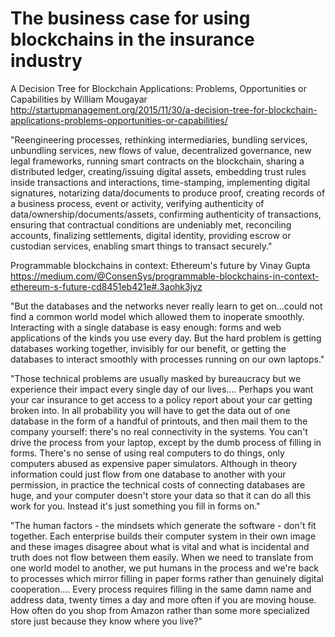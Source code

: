 # The business case for using blockchains in the insurance industry

A Decision Tree for Blockchain Applications: Problems, Opportunities or Capabilities by William Mougayar
http://startupmanagement.org/2015/11/30/a-decision-tree-for-blockchain-applications-problems-opportunities-or-capabilities/

"Reengineering processes, rethinking intermediaries, bundling services, unbundling services, new flows of value, decentralized governance, new legal frameworks, running smart contracts on the blockchain, sharing a distributed ledger, creating/issuing digital assets, embedding trust rules inside transactions and interactions, time-stamping, implementing digital signatures, notarizing data/documents to produce proof, creating records of a business process, event or activity, verifying authenticity of data/ownership/documents/assets, confirming authenticity of transactions, ensuring that contractual conditions are undeniably met, reconciling accounts, finalizing settlements, digital identity, providing escrow or custodian services, enabling smart things to transact securely."

Programmable blockchains in context: Ethereum's future by Vinay Gupta
https://medium.com/@ConsenSys/programmable-blockchains-in-context-ethereum-s-future-cd8451eb421e#.3aohk3jyz

"But the databases and the networks never really learn to get on...could not find a common world model which allowed them to inoperate smoothly. Interacting with a single database is easy enough: forms and web applications of the kinds you use every day. But the hard problem is getting databases working together, invisibly for our benefit, or getting the databases to interact smoothly with processes running on our own laptops."

"Those technical problems are usually masked by bureaucracy but we experience their impact every single day of our lives.... Perhaps you want your car insurance to get access to a policy report about your car getting broken into. In all probability you will have to get the data out of one database in the form of a handful of printouts, and then mail them to the company yourself: there's no real connectivity in the systems. You can't drive the process from your laptop, except by the dumb process of filling in forms. There's no sense of using real computers to do things, only computers abused as expensive paper simulators. Although in theory information could just flow from one database to another with your permission, in practice the technical costs of connecting databases are huge, and your computer doesn't store your data so that it can do all this work for you. Instead it's just something you fill in forms on."

"The human factors - the mindsets which generate the software - don't fit together. Each enterprise builds their computer system in their own image and these images disagree about what is vital and what is incidental and truth does not flow between them easily. When we need to translate from one world model to another, we put humans in the process and we're back to processes which mirror filling in paper forms rather than genuinely digital cooperation.... Every process requires filling in the same damn name and address data, twenty times a day and more often if you are moving house. How often do you shop from Amazon rather than some more specialized store just because they know where you live?"
